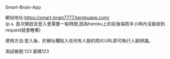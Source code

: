 Smart-Brain-App

網站地址:https://smart-brain7777.herokuapp.com/    
(p.s. 首次開啟及登入會需要一點時間,因為heroku上的前後端若半小時內沒接收到request就會睡著)

使用方法:登入後，於網址欄貼入任何有人臉的照片URL即可執行人臉辨識。

測試帳號:123  密碼123
